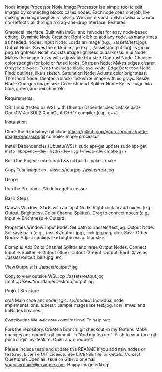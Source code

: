 Node Image Processor
Node Image Processor is a simple tool to edit images by connecting blocks called nodes. Each node does one job, like making an image brighter or blurry. We can mix and match nodes to create cool effects, all through a drag-and-drop interface.
Features

Graphical Interface: Built with ImGui and ImNodes for easy node-based editing.
Dynamic Node Creation: Right-click to add any node, as many times as needed.
Nodes:
Input Node: Loads an image (e.g., ./assets/test.jpg).
Output Node: Saves the edited image (e.g., ./assets/output.jpg) as jpg or png.
Brightness Node: Adjusts image lightness or darkness.
Blur Node: Makes the image fuzzy with adjustable blur size.
Contrast Node: Changes color strength for bold or faded looks.
Sharpen Node: Makes edges clearer.
Grayscale Node: Turns the image black-and-white.
Edge Detection Node: Finds outlines, like a sketch.
Saturation Node: Adjusts color brightness.
Threshold Node: Creates a black-and-white image with no grays.
Resize Node: Changes image size.
Color Channel Splitter Node: Splits image into blue, green, and red channels.



Requirements

OS: Linux (tested on WSL with Ubuntu)
Dependencies:
CMake 3.10+
OpenCV 4.x
SDL2
OpenGL
A C++17 compiler (e.g., g++)



Installation

Clone the Repository:
git clone https://github.com/yourusername/node-image-processor.git
cd node-image-processor


Install Dependencies (Ubuntu/WSL):
sudo apt-get update
sudo apt-get install libopencv-dev libsdl2-dev libgl1-mesa-dev cmake g++


Build the Project:
mkdir build && cd build
cmake ..
make


Copy Test Image:
cp ../assets/test.jpg ./assets/test.jpg



Usage

Run the Program:
./NodeImageProcessor


Basic Steps:

Canvas Window:
Starts with an Input Node.
Right-click to add nodes (e.g., Output, Brightness, Color Channel Splitter).
Drag to connect nodes (e.g., Input -> Brightness -> Output).


Properties Window:
Input Node: Set path to ./assets/test.jpg.
Output Node: Set save path (e.g., ./assets/output.jpg), pick jpg/png, click Save.
Other Nodes: Adjust settings like brightness or blur size.


Example:
Add Color Channel Splitter and three Output Nodes.
Connect: Input -> Splitter -> Output (Blue), Output (Green), Output (Red).
Save as ./assets/output_blue.jpg, etc.




View Outputs:
ls ./assets/output*.jpg

Copy to view outside WSL:
cp ./assets/output.jpg /mnt/c/Users/YourName/Desktop/output.jpg



Project Structure

src/: Main code and node logic.
src/nodes/: Individual node implementations.
assets/: Sample images like test.jpg.
libs/: ImGui and ImNodes libraries.

Contributing
We welcome contributions! To help out:

Fork the repository.
Create a branch: git checkout -b my-feature.
Make changes and commit: git commit -m "Add my feature".
Push to your fork: git push origin my-feature.
Open a pull request.

Please include tests and update this README if you add new nodes or features.
License
MIT License. See LICENSE file for details.
Contact
Questions? Open an issue on GitHub or email yourusername@example.com.
Happy image editing!
